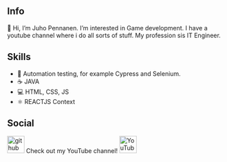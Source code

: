 ## Info
👋 Hi, I’m Juho Pennanen.
I’m interested in Game development. I have a youtube channel where i do all sorts of stuff. My profession sis IT Engineer. 

## Skills
- 🤖 Automation testing, for example Cypress and Selenium. 
- ☕ JAVA
- 💻 HTML, CSS, JS
- ⚛ REACTJS Context

## Social
[<img src='https://cdn.jsdelivr.net/npm/simple-icons@3.0.1/icons/github.svg' alt='github' height='40'>](https://github.com/Penna221) 
Check out my YouTube channel! [<img src='https://cdn.jsdelivr.net/npm/simple-icons@3.0.1/icons/youtube.svg' alt='YouTube' height='40'>](https://www.youtube.com/channel/UCRDHTKI4CdWruExooizDMRw)  
<!---
Penna221/Penna221 is a ✨ special ✨ repository because its `README.md` (this file) appears on your GitHub profile.
You can click the Preview link to take a look at your changes.
--->
